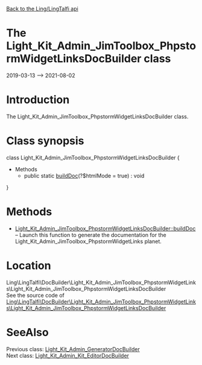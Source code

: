 [Back to the Ling/LingTalfi api](https://github.com/lingtalfi/LingTalfi/blob/master/doc/api/Ling/LingTalfi.md)



The Light_Kit_Admin_JimToolbox_PhpstormWidgetLinksDocBuilder class
================
2019-03-13 --> 2021-08-02






Introduction
============

The Light_Kit_Admin_JimToolbox_PhpstormWidgetLinksDocBuilder class.



Class synopsis
==============


class <span class="pl-k">Light_Kit_Admin_JimToolbox_PhpstormWidgetLinksDocBuilder</span>  {

- Methods
    - public static [buildDoc](https://github.com/lingtalfi/LingTalfi/blob/master/doc/api/Ling/LingTalfi/DocBuilder/Light_Kit_Admin_JimToolbox_PhpstormWidgetLinks/Light_Kit_Admin_JimToolbox_PhpstormWidgetLinksDocBuilder/buildDoc.md)(?$htmlMode = true) : void

}






Methods
==============

- [Light_Kit_Admin_JimToolbox_PhpstormWidgetLinksDocBuilder::buildDoc](https://github.com/lingtalfi/LingTalfi/blob/master/doc/api/Ling/LingTalfi/DocBuilder/Light_Kit_Admin_JimToolbox_PhpstormWidgetLinks/Light_Kit_Admin_JimToolbox_PhpstormWidgetLinksDocBuilder/buildDoc.md) &ndash; Launch this function to generate the documentation for the Light_Kit_Admin_JimToolbox_PhpstormWidgetLinks planet.





Location
=============
Ling\LingTalfi\DocBuilder\Light_Kit_Admin_JimToolbox_PhpstormWidgetLinks\Light_Kit_Admin_JimToolbox_PhpstormWidgetLinksDocBuilder<br>
See the source code of [Ling\LingTalfi\DocBuilder\Light_Kit_Admin_JimToolbox_PhpstormWidgetLinks\Light_Kit_Admin_JimToolbox_PhpstormWidgetLinksDocBuilder](https://github.com/lingtalfi/LingTalfi/blob/master/DocBuilder/Light_Kit_Admin_JimToolbox_PhpstormWidgetLinks/Light_Kit_Admin_JimToolbox_PhpstormWidgetLinksDocBuilder.php)



SeeAlso
==============
Previous class: [Light_Kit_Admin_GeneratorDocBuilder](https://github.com/lingtalfi/LingTalfi/blob/master/doc/api/Ling/LingTalfi/DocBuilder/Light_Kit_Admin_Generator/Light_Kit_Admin_GeneratorDocBuilder.md)<br>Next class: [Light_Kit_Admin_Kit_EditorDocBuilder](https://github.com/lingtalfi/LingTalfi/blob/master/doc/api/Ling/LingTalfi/DocBuilder/Light_Kit_Admin_Kit_Editor/Light_Kit_Admin_Kit_EditorDocBuilder.md)<br>
